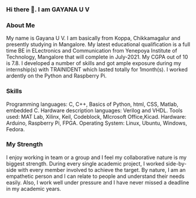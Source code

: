 ### Hi there 👋. I am GAYANA U V

<!--
**Gayana-UV/Gayana-UV** is a ✨ _special_ ✨ repository because its `README.md` (this file) appears on your GitHub profile.-->

### About Me

  My name is Gayana U V. I am basically from Koppa, Chikkamagalur and presently studying in Mangalore. My latest educational qualification is a full time BE in ELectronics and Communication from Yenepoya Institute of Technology, Mangalore that will complete in July-2021. My CGPA out of 10 is 7.8. I developed a number of skills and got ample exposure during my internship(s) with TRAINIDENT which lasted totally for 1month(s). I worked ardently on the Python and Raspberry Pi.
  
  ### Skills
   
  Programming languages: C, C++, Basics of Python, html, CSS, Matlab, embedded C.
  Hardware description languages: Verilog and VHDL.
  Tools used: MAT Lab, Xilinx, Keil, Codeblock, MIcrosoft Office,Kicad.
  Hardware: Arduino, Raspberry Pi, FPGA.
  Operating System: Linux, Ubuntu, Windows, Fedora.
  
  ### My Strength
  
I enjoy working in team or a group and I feel my collaborative nature is my biggest strength. During every single academic project, I worked side-by-side with every member involved to achieve the target. By nature, I am an empathetic person and I can relate to people and understand their needs easily. Also, I work well under pressure and I have never missed a deadline in my academic years.
